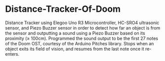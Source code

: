 # Distance-Tracker-Of-Doom
Distance Tracker using Elegoo Uno R3 Microcontroller, HC-SRO4 ultrasonic sensor, and Piezo Buzzer sensor in order to detect how far an
object is from the sensor and outputting a sound using a Piezo Buzzer based on its proximity (≥ 100cm). 
Programmed the sound output to be the first 27 notes of the Doom OST, courtesy of the Arduino Pitches
library. 
Stops when an object exits its field of vision, and resumes from the last note once it re-enters. 
